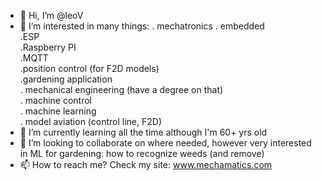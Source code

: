 - 👋 Hi, I’m @leoV
- 👀 I’m interested in many things:
    . mechatronics
    . embedded  
      .ESP  
      .Raspberry PI  
      .MQTT  
      .position control (for F2D models)  
      .gardening application  
    . mechanical engineering (have a degree on that)  
    . machine control  
    . machine learning  
    . model aviation (control line, F2D)  
- 🌱 I’m currently learning all the time although I'm 60+ yrs old
- 💞️ I’m looking to collaborate on where needed, however very interested in ML for gardening: how to recognize weeds (and remove)
- 📫 How to reach me? Check my site: www.mechamatics.com

<!---
leoV/leoV is a ✨ special ✨ repository because its `README.md` (this file) appears on your GitHub profile.
You can click the Preview link to take a look at your changes.
--->
